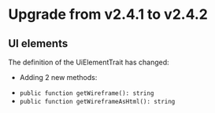 # Upgrade from v2.4.1 to v2.4.2

## UI elements

The definition of the UiElementTrait has changed:

- Adding 2 new methods:
*    `public function getWireframe(): string`
*    `public function getWireframeAsHtml(): string`
